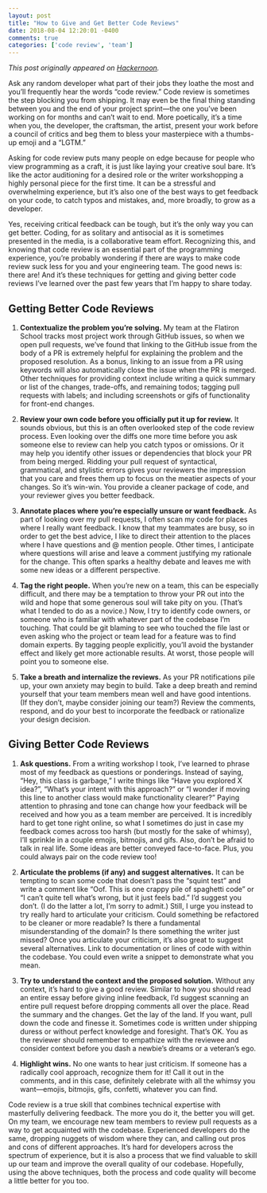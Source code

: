 ```yaml
---
layout: post
title: "How to Give and Get Better Code Reviews"
date: 2018-08-04 12:20:01 -0400
comments: true
categories: ['code review', 'team']
---
```


_This post originally appeared on
[Hackernoon](https://hackernoon.com/how-to-give-and-get-better-code-reviews-e011c3cda55e)._

Ask any random developer what part of their jobs they loathe the most and you’ll frequently hear the words “code review.” Code review is sometimes the step blocking you from shipping. It may even be the final thing standing between you and the end of your project sprint—the one you’ve been working on for months and can’t wait to end. More poetically, it’s a time when you, the developer, the craftsman, the artist, present your work before a council of critics and beg them to bless your masterpiece with a thumbs-up emoji and a “LGTM.”

Asking for code review puts many people on edge because for people who view programming as a craft, it is just like laying your creative soul bare. It’s like the actor auditioning for a desired role or the writer workshopping a highly personal piece for the first time. It can be a stressful and overwhelming experience, but it’s also one of the best ways to get feedback on your code, to catch typos and mistakes, and, more broadly, to grow as a developer.

Yes, receiving critical feedback can be tough, but it’s the only way you can get better. Coding, for as solitary and antisocial as it is sometimes presented in the media, is a collaborative team effort. Recognizing this, and knowing that code review is an essential part of the programming experience, you’re probably wondering if there are ways to make code review suck less for you and your engineering team. The good news is: there are! And it’s these techniques for getting and giving better code reviews I’ve learned over the past few years that I’m happy to share today.

## Getting Better Code Reviews

1. **Contextualize the problem you’re solving.** My team at the Flatiron School tracks most project work through GitHub issues, so when we open pull requests, we’ve found that linking to the GitHub issue from the body of a PR is extremely helpful for explaining the problem and the proposed resolution. As a bonus, linking to an issue from a PR using keywords will also automatically close the issue when the PR is merged. Other techniques for providing context include writing a quick summary or list of the changes, trade-offs, and remaining todos; tagging pull requests with labels; and including screenshots or gifs of functionality for front-end changes.

2. **Review your own code before you officially put it up for review.** It sounds obvious, but this is an often overlooked step of the code review process. Even looking over the diffs one more time before you ask someone else to review can help you catch typos or omissions. Or it may help you identify other issues or dependencies that block your PR from being merged. Ridding your pull request of syntactical, grammatical, and stylistic errors gives your reviewers the impression that you care and frees them up to focus on the meatier aspects of your changes. So it’s win-win. You provide a cleaner package of code, and your reviewer gives you better feedback.

3. **Annotate places where you’re especially unsure or want feedback.** As part of looking over my pull requests, I often scan my code for places where I really want feedback. I know that my teammates are busy, so in order to get the best advice, I like to direct their attention to the places where I have questions and @ mention people. Other times, I anticipate where questions will arise and leave a comment justifying my rationale for the change. This often sparks a healthy debate and leaves me with some new ideas or a different perspective.

4. **Tag the right people.** When you’re new on a team, this can be especially difficult, and there may be a temptation to throw your PR out into the wild and hope that some generous soul will take pity on you. (That’s what I tended to do as a novice.) Now, I try to identify code owners, or someone who is familiar with whatever part of the codebase I’m touching. That could be git blaming to see who touched the file last or even asking who the project or team lead for a feature was to find domain experts. By tagging people explicitly, you’ll avoid the bystander effect and likely get more actionable results. At worst, those people will point you to someone else.

5. **Take a breath and internalize the reviews.** As your PR notifications pile up, your own anxiety may begin to build. Take a deep breath and remind yourself that your team members mean well and have good intentions. (If they don’t, maybe consider joining our team?) Review the comments, respond, and do your best to incorporate the feedback or rationalize your design decision.

## Giving Better Code Reviews

1. **Ask questions.** From a writing workshop I took, I’ve learned to phrase most of my feedback as questions or ponderings. Instead of saying, “Hey, this class is garbage,” I write things like “Have you explored X idea?”, “What’s your intent with this approach?” or “I wonder if moving this line to another class would make functionality clearer?” Paying attention to phrasing and tone can change how your feedback will be received and how you as a team member are perceived. It is incredibly hard to get tone right online, so what I sometimes do just in case my feedback comes across too harsh (but mostly for the sake of whimsy), I’ll sprinkle in a couple emojis, bitmojis, and gifs. Also, don’t be afraid to talk in real life. Some ideas are better conveyed face-to-face. Plus, you could always pair on the code review too!

2. **Articulate the problems (if any) and suggest alternatives.** It can be tempting to scan some code that doesn’t pass the “squint test” and write a comment like “Oof. This is one crappy pile of spaghetti code” or “I can’t quite tell what’s wrong, but it just feels bad.” I’d suggest you don’t. (I do the latter a lot, I’m sorry to admit.) Still, I urge you instead to try really hard to articulate your criticism. Could something be refactored to be cleaner or more readable? Is there a fundamental misunderstanding of the domain? Is there something the writer just missed? Once you articulate your criticism, it’s also great to suggest several alternatives. Link to documentation or lines of code with within the codebase. You could even write a snippet to demonstrate what you mean.

3. **Try to understand the context and the proposed solution.** Without any context, it’s hard to give a good review. Similar to how you should read an entire essay before giving inline feedback, I’d suggest scanning an entire pull request before dropping comments all over the place. Read the summary and the changes. Get the lay of the land. If you want, pull down the code and finesse it. Sometimes code is written under shipping duress or without perfect knowledge and foresight. That’s OK. You as the reviewer should remember to empathize with the reviewee and consider context before you dash a newbie’s dreams or a veteran’s ego.

4. **Highlight wins.** No one wants to hear just criticism. If someone has a radically cool approach, recognize them for it! Call it out in the comments, and in this case, definitely celebrate with all the whimsy you want—emojis, bitmojis, gifs, confetti, whatever you can find.

Code review is a true skill that combines technical expertise with masterfully delivering feedback. The more you do it, the better you will get. On my team, we encourage new team members to review pull requests as a way to get acquainted with the codebase. Experienced developers do the same, dropping nuggets of wisdom where they can, and calling out pros and cons of different approaches. It’s hard for developers across the spectrum of experience, but it is also a process that we find valuable to skill up our team and improve the overall quality of our codebase. Hopefully, using the above techniques, both the process and code quality will become a little better for you too.

